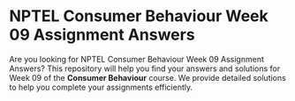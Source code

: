 # NPTEL Consumer Behaviour Week 09 Assignment Answers

Are you looking for NPTEL Consumer Behaviour Week 09 Assignment Answers? This repository will help you find your answers and solutions for Week 09 of the **Consumer Behaviour** course. We provide detailed solutions to help you complete your assignments efficiently.